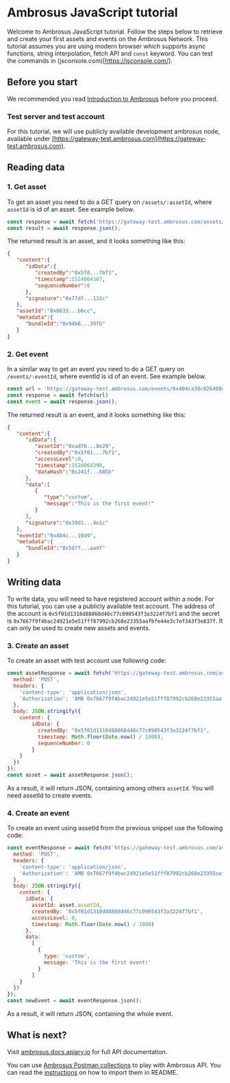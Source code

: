 # Ambrosus JavaScript tutorial

Welcome to Ambrosus JavaScript tutorial. Follow the steps below to retrieve and create your first assets and events on the Ambrosus Network. This tutorial assumes you are using modern browser which supports async functions, string interpolation, fetch API and `const` keyword. You can test the commands in (jsconsole.com)[https://jsconsole.com/].

## Before you start

We recommended you read [Introduction to Ambrosus](https://github.com/ambrosus/ambrosus-node/blob/master/docs/introduction.md) before you proceed.

### Test server and test account
For this tutorial, we will use publicly available development ambrosus node, available under [https://gateway-test.ambrosus.com](https://gateway-test.ambrosus.com).

## Reading data

### 1. Get asset
To get an asset you need to do a GET query on `/assets/:assetId`, where `assetId` is id of an asset. See example below.

```js
const response = await fetch('https://gateway-test.ambrosus.com/assets/0x0633b3298b774302983527160fd2b4a869976c98b22c96503995bc3ee8a4b6cc');
const result = await response.json();
```

The returned result is an asset, and it looks something like this:
```json
{
   "content":{  
      "idData":{
         "createdBy":"0x5f0...7bf1",
         "timestamp":1524064167,
         "sequenceNumber":0
      },
      "signature":"0x77df...131c"
   },
   "assetId":"0x0633...b6cc",
   "metadata":{
      "bundleId":"0x94b6...39fb"
   }
}
```

### 2. Get event
In a similar way to get an event you need to do a GET query on `/events/:eventId`, where eventId is id of an event. See example below.

```js
const url = 'https://gateway-test.ambrosus.com/events/0x404ca30c026400cf0a24941a883343340bf15c2b3f38c3316b9c460c507d1849'
const response = await fetch(url)
const event = await response.json();
```

The returned result is an event, and it looks something like this:
```json
{
   "content":{
      "idData":{
         "assetId":"0xad76...8e29",
         "createdBy":"0x5f01...7bf1",
         "accessLevel":0,
         "timestamp":1524064390,
         "dataHash":"0x241f...685b"
      },
      "data":[
         {
            "type":"custom",
            "message":"This is the first event!"
         }
      ],
      "signature":"0x39d1...4e1c"
   },
   "eventId":"0x404c...1849",
   "metadata":{
      "bundleId":"0x5d7f...aa4f"
   }
}
```

## Writing data
To write data, you will need to have registered account within a node. For this tutorial, you can use a publicly available test account. The address of the account is `0x5f01d1318d88868d46c77c090543f3a3224f7bf1` and the secret is `0x7667f9f4bac24921e5e51fff87992cb268e23355aafbfe44e3c7ef343f3e837f`. It can only be used to create new assets and events.

### 3. Create an asset
To create an asset with test account use following code:

```js
const assetResponse = await fetch('https://gateway-test.ambrosus.com/assets', {
  method: 'POST',
  headers: {
    'content-type': 'application/json',
    'Authorization': 'AMB 0x7667f9f4bac24921e5e51fff87992cb268e23355aafbfe44e3c7ef343f3e837f'
  },  
  body: JSON.stringify({
    content: {
        idData: {
          createdBy: "0x5f01d1318d88868d46c77c090543f3a3224f7bf1",
          timestamp: Math.floor(Date.now() / 1000),
          sequenceNumber: 0
        }
    }
  })
});
const asset = await assetResponse.json();
```

As a result, it will return JSON, containing among others `assetId`. You will need assetId to create events.

### 4. Create an event

To create an event using assetId from the previous snippet use the following code:

```js
const eventResponse = await fetch(`https://gateway-test.ambrosus.com/assets/${asset.assetId}/events`, {
  method: 'POST',
  headers: {
    'content-type': 'application/json',
    'Authorization': 'AMB 0x7667f9f4bac24921e5e51fff87992cb268e23355aafbfe44e3c7ef343f3e837f'
  },
  body: JSON.stringify({
    content: {
      idData: {
        assetId: asset.assetId,
        createdBy: '0x5f01d1318d88868d46c77c090543f3a3224f7bf1',
        accessLevel: 0,
        timestamp: Math.floor(Date.now() / 1000)
      },
      data:
        [
          {
            type: 'custom',
            message: 'This is the first event!'
          }
        ]
    }
  })
});
const newEvent = await eventResponse.json();
```

As a result, it will return JSON, containing the whole event.

## What is next?
Visit [ambrosus.docs.apiary.io](https://ambrosus.docs.apiary.io/) for full API documentation.

You can use [Ambrosus Postman collections](https://github.com/ambrosus/ambrosus-node/tree/master/postman) to play with Ambrosus API. You can read the [instructions](https://github.com/ambrosus/ambrosus-node#postman-collections) on how to import them in README.
